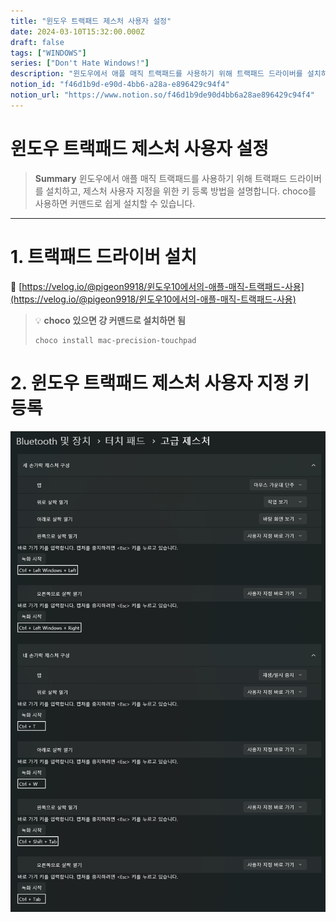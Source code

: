```yaml
---
title: "윈도우 트랙패드 제스처 사용자 설정"
date: 2024-03-10T15:32:00.000Z
draft: false
tags: ["WINDOWS"]
series: ["Don't Hate Windows!"]
description: "윈도우에서 애플 매직 트랙패드를 사용하기 위해 트랙패드 드라이버를 설치하고, 제스처 사용자 지정을 위한 키 등록 방법을 설명합니다. choco를 사용하면 커맨드로 쉽게 설치할 수 있습니다."
notion_id: "f46d1b9d-e90d-4bb6-a28a-e896429c94f4"
notion_url: "https://www.notion.so/f46d1b9de90d4bb6a28ae896429c94f4"
---
```


# 윈도우 트랙패드 제스처 사용자 설정

> **Summary**
> 윈도우에서 애플 매직 트랙패드를 사용하기 위해 트랙패드 드라이버를 설치하고, 제스처 사용자 지정을 위한 키 등록 방법을 설명합니다. choco를 사용하면 커맨드로 쉽게 설치할 수 있습니다.

---

# 1. 트랙패드 드라이버 설치

🔗 [https://velog.io/@pigeon9918/윈도우10에서의-애플-매직-트랙패드-사용](https://velog.io/@pigeon9918/윈도우10에서의-애플-매직-트랙패드-사용)

> 💡 **choco 있으면 걍 커맨드로 설치하면 됨**
> ```livescript
> choco install mac-precision-touchpad
> ```
>
>

# 2. 윈도우 트랙패드 제스처 사용자 지정 키 등록

![Image](image_1b37506416b3.png)

